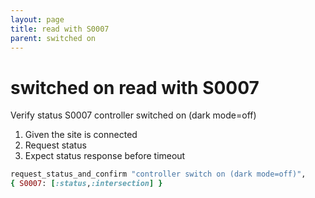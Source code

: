 ```yaml
---
layout: page
title: read with S0007
parent: switched on
---
```


# switched on read with S0007

Verify status S0007 controller switched on (dark mode=off)

1. Given the site is connected
2. Request status
3. Expect status response before timeout

```ruby
request_status_and_confirm "controller switch on (dark mode=off)",
{ S0007: [:status,:intersection] }
```

